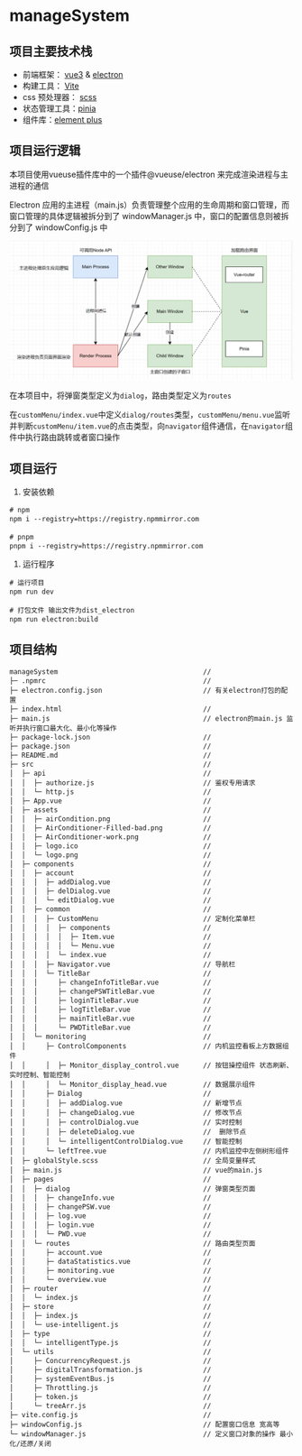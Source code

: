 # manageSystem

## 项目主要技术栈

+ 前端框架： [vue3](https://vuejs.org/) & [electron](https://www.electronjs.org/zh/)
+ 构建工具： [Vite](https://vitejs.dev/)
+ css 预处理器： [scss](https://sass-lang.com/)
+ 状态管理工具：[pinia](https://pinia.vuejs.org/)
+ 组件库：[element plus](https://element-plus.org/zh-CN/)



## 项目运行逻辑

本项目使用vueuse插件库中的一个插件@vueuse/electron 来完成渲染进程与主进程的通信

Electron 应用的主进程（main.js）负责管理整个应用的生命周期和窗口管理，而窗口管理的具体逻辑被拆分到了 windowManager.js 中，窗口的配置信息则被拆分到了 windowConfig.js 中

![process.png](https://github.com/itawenya/pic/blob/main/process.png?raw=true)

在本项目中，将弹窗类型定义为`dialog`，路由类型定义为`routes`

在`customMenu/index.vue`中定义`dialog/routes`类型，`customMenu/menu.vue`监听并判断`customMenu/item.vue`的点击类型，向`navigator`组件通信，在`navigator`组件中执行路由跳转或者窗口操作



## 项目运行

1. 安装依赖

```
# npm
npm i --registry=https://registry.npmmirror.com

# pnpm
pnpm i --registry=https://registry.npmmirror.com
```



1. 运行程序

```
# 运行项目
npm run dev

# 打包文件 输出文件为dist_electron
npm run electron:build
```





## 项目结构


```
manageSystem                                    //
├─ .npmrc                                       //
├─ electron.config.json                         // 有关electron打包的配置
├─ index.html                                   //
├─ main.js                                      // electron的main.js 监听并执行窗口最大化、最小化等操作
├─ package-lock.json                            //
├─ package.json                                 //
├─ README.md                                    //
├─ src                                          //
│  ├─ api                                       //
│  │  ├─ authorize.js                           // 鉴权专用请求
│  │  └─ http.js                                //
│  ├─ App.vue                                   //
│  ├─ assets                                    //
│  │  ├─ airCondition.png                       //
│  │  ├─ AirConditioner-Filled-bad.png          //
│  │  ├─ AirConditioner-work.png                //
│  │  ├─ logo.ico                               //
│  │  └─ logo.png                               //
│  ├─ components                                //
│  │  ├─ account                                //
│  │  │  ├─ addDialog.vue                       //
│  │  │  ├─ delDialog.vue                       //
│  │  │  └─ editDialog.vue                      //
│  │  ├─ common                                 //
│  │  │  ├─ CustomMenu                          // 定制化菜单栏
│  │  │  │  ├─ components                       //
│  │  │  │  │  ├─ Item.vue                      //
│  │  │  │  │  └─ Menu.vue                      //
│  │  │  │  └─ index.vue                        //
│  │  │  ├─ Navigator.vue                       // 导航栏
│  │  │  └─ TitleBar                            //
│  │  │     ├─ changeInfoTitleBar.vue           //
│  │  │     ├─ changePSWTitleBar.vue            //
│  │  │     ├─ loginTitleBar.vue                //
│  │  │     ├─ logTitleBar.vue                  //
│  │  │     ├─ mainTitleBar.vue                 //
│  │  │     └─ PWDTitleBar.vue                  //
│  │  └─ monitoring                             //
│  │     ├─ ControlComponents                   // 内机监控看板上方数据组件
│  │     │  ├─ Monitor_display_control.vue      // 按钮操控组件 状态刷新、实时控制、智能控制
│  │     │  └─ Monitor_display_head.vue         // 数据展示组件
│  │     ├─ Dialog                              //
│  │     │  ├─ addDialog.vue                    // 新增节点
│  │     │  ├─ changeDialog.vue                 // 修改节点
│  │     │  ├─ controlDialog.vue                // 实时控制
│  │     │  ├─ deleteDialog.vue                 //  删除节点
│  │     │  └─ intelligentControlDialog.vue     // 智能控制
│  │     └─ leftTree.vue                        // 内机监控中左侧树形组件
│  ├─ globalStyle.scss                          // 全局变量样式
│  ├─ main.js                                   // vue的main.js
│  ├─ pages                                     //
│  │  ├─ dialog                                 // 弹窗类型页面
│  │  │  ├─ changeInfo.vue                      //
│  │  │  ├─ changePSW.vue                       //
│  │  │  ├─ log.vue                             //
│  │  │  ├─ login.vue                           //
│  │  │  └─ PWD.vue                             //
│  │  └─ routes                                 // 路由类型页面
│  │     ├─ account.vue                         //
│  │     ├─ dataStatistics.vue                  //
│  │     ├─ monitoring.vue                      //
│  │     └─ overview.vue                        //
│  ├─ router                                    //
│  │  └─ index.js                               //
│  ├─ store                                     //
│  │  ├─ index.js                               //
│  │  └─ use-intelligent.js                     //
│  ├─ type                                      //
│  │  └─ intelligentType.js                     //
│  └─ utils                                     //
│     ├─ ConcurrencyRequest.js                  //
│     ├─ digitalTransformation.js               //
│     ├─ systemEventBus.js                      //
│     ├─ Throttling.js                          //
│     ├─ token.js                               //
│     └─ treeArr.js                             //
├─ vite.config.js                               //
├─ windowConfig.js                              // 配置窗口信息 宽高等
└─ windowManager.js                             // 定义窗口对象的操作 最小化/还原/关闭

```
